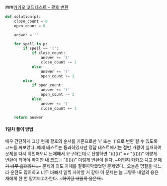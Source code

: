 ###[카카오 코딩테스트 - 괄호 변환](https://programmers.co.kr/learn/courses/30/lessons/60058)

```python
def solution(p):
    close_count = 0
    open_count = 0

    answer = ''

    for spell in p:
        if spell == '(':
            if close_count:
                answer += ')'
                close_count -= 1
            else:
                answer += '('
                open_count += 1
        else:
            if open_count:
                answer += ')'
                open_count -= 1
            else:
                answer += '('
                close_count += 1

    return answer
```

#### 1일차 풀이 방법
매우 간단하게 그냥 현재 괄호의 순서를 기준으로만 '(' 또는 ')'으로 변환 될 수 있도록 코드를 짜보았다.
예제 테스트는 통과하였지만 정답 테스트에서는 절반 가량이 실패하여 문제를 다시 확인해보니 문제에서 요구하는데로 진행하면
")()(()" => "((()))" 이렇게 변환이 되어야 하지만 내 코드는 "()()()" 이렇게 변환이 된다. ~~~어쩐지 카카오 치고 문제가 너무 쉽더라니..~~~ 
문제의 의도 자체를 잘못파악했었던 문제였다..
오늘은 명절을 내느라 운전도 많이하고 너무 바빠서 일찍 자야할 거 같아 이 문제는 늘 그렇듯 내일의 용은재에게 한 번 맡겨보고자한다. ~~~화이팅 내일의 용은재~~~

